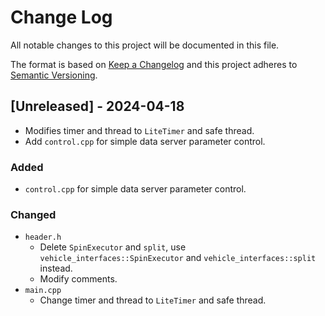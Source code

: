 # Change Log
All notable changes to this project will be documented in this file.

The format is based on [Keep a Changelog](http://keepachangelog.com/)
and this project adheres to [Semantic Versioning](http://semver.org/).

## [Unreleased] - 2024-04-18

- Modifies timer and thread to `LiteTimer` and safe thread.
- Add `control.cpp` for simple data server parameter control.

### Added
- `control.cpp` for simple data server parameter control.

### Changed
- `header.h`
    - Delete `SpinExecutor` and `split`, use `vehicle_interfaces::SpinExecutor` and `vehicle_interfaces::split` instead.
    - Modify comments.
- `main.cpp`
    - Change timer and thread to `LiteTimer` and safe thread.
